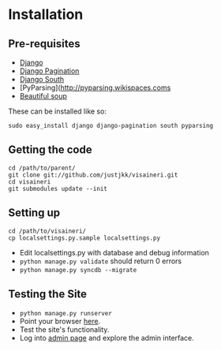 Installation
============

Pre-requisites
--------------

* [Django](https://www.djangoproject.com/)
* [Django Pagination](http://code.google.com/p/django-pagination/)
* [Django South](http://south.aeracode.org/)
* [PyParsing](http://pyparsing.wikispaces.coms
* [Beautiful soup](http://www.crummy.com/software/BeautifulSoup/)

These can be installed like so:

    sudo easy_install django django-pagination south pyparsing

Getting the code
----------------

    cd /path/to/parent/
    git clone git://github.com/justjkk/visaineri.git
    cd visaineri
    git submodules update --init

Setting up
----------

    cd /path/to/visaineri/
    cp localsettings.py.sample localsettings.py

* Edit localsettings.py with database and debug information
* `python manage.py validate` should return 0 errors
* `python manage.py syncdb --migrate`

Testing the Site
----------------

* `python manage.py runserver`
* Point your browser [here](http://localhost:8000).
* Test the site's functionality.
* Log into [admin page](http://localhost:8000/admin) and explore the admin interface.
